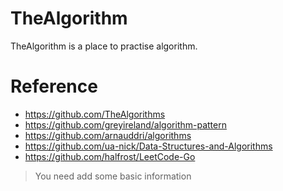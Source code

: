 # TheAlgorithm

TheAlgorithm is a place to practise algorithm.


# Reference
- https://github.com/TheAlgorithms
- https://github.com/greyireland/algorithm-pattern
- https://github.com/arnauddri/algorithms
- https://github.com/ua-nick/Data-Structures-and-Algorithms
- https://github.com/halfrost/LeetCode-Go
> You need add some basic information